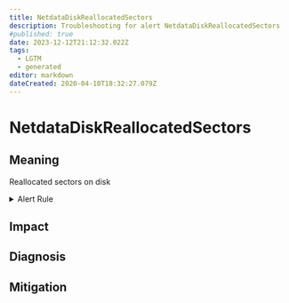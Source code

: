 ```yaml
---
title: NetdataDiskReallocatedSectors
description: Troubleshooting for alert NetdataDiskReallocatedSectors
#published: true
date: 2023-12-12T21:12:32.022Z
tags: 
  - LGTM
  - generated
editor: markdown
dateCreated: 2020-04-10T18:32:27.079Z
---
```


# NetdataDiskReallocatedSectors

## Meaning
[//]: # "Short paragraph that explains what the alert means"
Reallocated sectors on disk

<details>
  <summary>Alert Rule</summary>

{{% rule "netdata/netdata-internal.yml" "NetdataDiskReallocatedSectors" %}}

<!-- Rule when generated

```yaml
alert: NetdataDiskReallocatedSectors
expr: increase(netdata_smartd_log_reallocated_sectors_count_sectors_average[1m]) > 0
for: 0m
labels:
    severity: info
annotations:
    summary: Netdata disk reallocated sectors (instance {{ $labels.instance }})
    description: |-
        Reallocated sectors on disk
          VALUE = {{ $value }}
          LABELS = {{ $labels }}
    runbook: https://github.com/srerun/prometheus-alerts/blob/main/content/runbooks/netdata-internal/NetdataDiskReallocatedSectors.md

```

-->

</details>


## Impact
[//]: # "What could / will happen if the alert is not addressed"



## Diagnosis
[//]: # "Steps to take to identify the cause of the problem"



## Mitigation
[//]: # "The steps necessary to resolve the alert"
